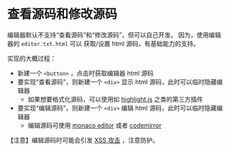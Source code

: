 # 查看源码和修改源码

编辑器默认不支持“查看源码”和“修改源码”，但可以自己开发。
因为，使用编辑器的 `editor.txt.html` 可以 获取/设置  html 源码，有基础能力的支持。

实现的大概过程：
- 新建一个 `<button>` ，点击时获取编辑器 html 源码
- 要实现“查看源码”，则新建一个 `<div>` 显示 html 源码，此时可以临时隐藏编辑器
    - 如果想要格式化源码，可以使用如 [highlight.js](https://highlightjs.org/) 之类的第三方插件
- 要实现“编辑源码”，则新建一个 `<div>` 编辑 html 源码，此时可以临时隐藏编辑器
    - 编辑源码可使用 [monaco editor](https://microsoft.github.io/monaco-editor/) 或者 [codemirror](https://codemirror.net/)

【注意】编辑源码时可能会引发 [XSS 攻击](./02-xss攻击.md) ，注意防护。
